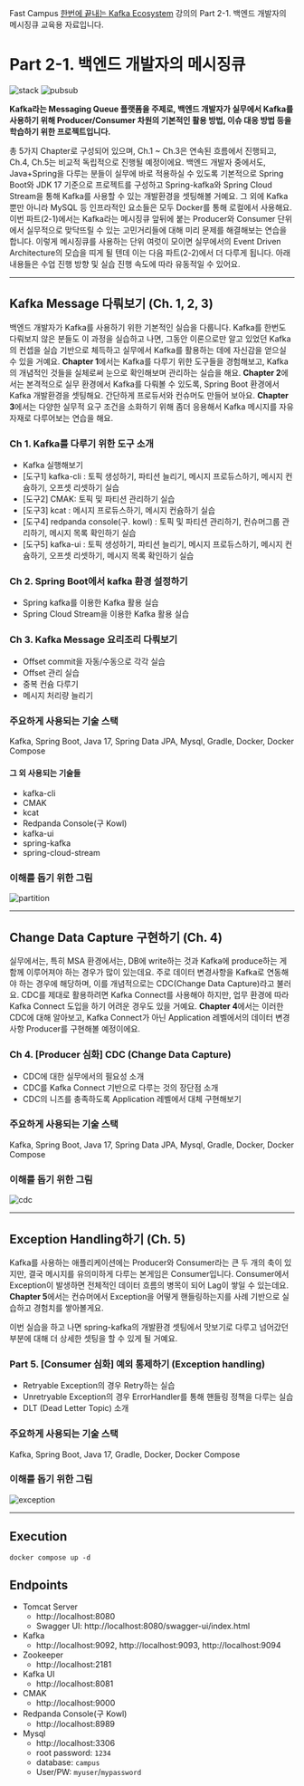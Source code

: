 Fast Campus [한번에 끝내는 Kafka Ecosystem](https://fastcampus.co.kr/dev_online_newkafka) 강의의 Part 2-1. 백엔드 개발자의 메시징큐 교육용 자료입니다.

# Part 2-1. 백엔드 개발자의 메시징큐

![stack](https://github.com/HyunSangHan/fastcampus-kafka-message-queue/blob/release/md_resource/stack.png?raw=true)
![pubsub](https://github.com/HyunSangHan/fastcampus-kafka-message-queue/blob/release/md_resource/pubsub.png?raw=true)

**Kafka라는 Messaging Queue 플랫폼을 주제로, 백엔드 개발자가 실무에서 Kafka를 사용하기 위해 Producer/Consumer 차원의 기본적인 활용 방법, 이슈 대응 방법 등을 학습하기 위한 프로젝트입니다.**

총 5가지 Chapter로 구성되어 있으며, Ch.1 ~ Ch.3은 연속된 흐름에서 진행되고, Ch.4, Ch.5는 비교적 독립적으로 진행될 예정이에요.
백엔드 개발자 중에서도, Java+Spring을 다루는 분들이 실무에 바로 적용하실 수 있도록 기본적으로 Spring Boot와 JDK 17 기준으로 프로젝트를 구성하고 Spring-kafka와 Spring Cloud Stream을 통해 Kafka를 사용할 수 있는 개발환경을 셋팅해볼 거예요. 그 외에 Kafka 뿐만 아니라 MySQL 등 인프라적인 요소들은 모두 Docker를 통해 로컬에서 사용해요.
이번 파트(2-1)에서는 Kafka라는 메시징큐 앞뒤에 붙는 Producer와 Consumer 단위에서 실무적으로 맞닥뜨릴 수 있는 고민거리들에 대해 미리 문제를 해결해보는 연습을 합니다.
이렇게 메시징큐를 사용하는 단위 여럿이 모이면 실무에서의 Event Driven Architecture의 모습을 띠게 될 텐데 이는 다음 파트(2-2)에서 더 다루게 됩니다.
아래 내용들은 수업 진행 방향 및 실습 진행 속도에 따라 유동적일 수 있어요.

---

## Kafka Message 다뤄보기 (Ch. 1, 2, 3)

백엔드 개발자가 Kafka를 사용하기 위한 기본적인 실습을 다룹니다. Kafka를 한번도 다뤄보지 않은 분들도 이 과정을 실습하고 나면, 그동안 이론으로만 알고 있었던 Kafka의 컨셉을 실습 기반으로 체득하고 실무에서 Kafka를 활용하는 데에 자신감을 얻으실 수 있을 거예요.
**Chapter 1**에서는 Kafka를 다루기 위한 도구들을 경험해보고, Kafka의 개념적인 것들을 실체로써 눈으로 확인해보며 관리하는 실습을 해요.
**Chapter 2**에서는 본격적으로 실무 환경에서 Kafka를 다뤄볼 수 있도록, Spring Boot 환경에서 Kafka 개발환경을 셋팅해요. 간단하게 프로듀서와 컨슈머도 만들어 보아요.
**Chapter 3**에서는 다양한 실무적 요구 조건을 소화하기 위해 좀더 응용해서 Kafka 메시지를 자유자재로 다루어보는 연습을 해요.

### Ch 1. Kafka를 다루기 위한 도구 소개
- Kafka 실행해보기
- [도구1] kafka-cli : 토픽 생성하기, 파티션 늘리기, 메시지 프로듀스하기, 메시지 컨슘하기, 오프셋 리셋하기 실습
- [도구2] CMAK: 토픽 및 파티션 관리하기 실습
- [도구3] kcat : 메시지 프로듀스하기, 메시지 컨슘하기 실습
- [도구4] redpanda console(구. kowl) : 토픽 및 파티션 관리하기, 컨슈머그룹 관리하기, 메시지 목록 확인하기 실습
- [도구5] kafka-ui : 토픽 생성하기, 파티션 늘리기, 메시지 프로듀스하기, 메시지 컨슘하기, 오프셋 리셋하기, 메시지 목록 확인하기 실습

### Ch 2. Spring Boot에서 kafka 환경 설정하기
- Spring kafka를 이용한 Kafka 활용 실습
- Spring Cloud Stream을 이용한 Kafka 활용 실습

### Ch 3. Kafka Message 요리조리 다뤄보기
- Offset commit을 자동/수동으로 각각 실습
- Offset 관리 실습
- 중복 컨슘 다루기
- 메시지 처리량 늘리기

### 주요하게 사용되는 기술 스택

Kafka, Spring Boot, Java 17, Spring Data JPA, Mysql, Gradle, Docker, Docker Compose

#### 그 외 사용되는 기술들
- kafka-cli
- CMAK
- kcat
- Redpanda Console(구 Kowl)
- kafka-ui
- spring-kafka
- spring-cloud-stream

### 이해를 돕기 위한 그림

![partition](https://github.com/HyunSangHan/fastcampus-kafka-message-queue/blob/release/md_resource/partition.png?raw=true)

---

## Change Data Capture 구현하기 (Ch. 4)

실무에서는, 특히 MSA 환경에서는, DB에 write하는 것과 Kafka에 produce하는 게 함께 이루어져야 하는 경우가 많이 있는데요. 주로 데이터 변경사항을 Kafka로 연동해야 하는 경우에 해당하며, 이를 개념적으로는 CDC(Change Data Capture)라고 불러요. CDC를 제대로 활용하려면 Kafka Connect를 사용해야 하지만, 업무 환경에 따라 Kafka Connect 도입을 하기 어려운 경우도 있을 거예요. **Chapter 4**에서는 이러한 CDC에 대해 알아보고, Kafka Connect가 아닌 Application 레벨에서의 데이터 변경사항 Producer를 구현해볼 예정이에요.

### Ch 4. [Producer 심화] CDC (Change Data Capture)
- CDC에 대한 실무에서의 필요성 소개
- CDC를 Kafka Connect 기반으로 다루는 것의 장단점 소개
- CDC의 니즈를 충족하도록 Application 레벨에서 대체 구현해보기

### 주요하게 사용되는 기술 스택

Kafka, Spring Boot, Java 17, Spring Data JPA, Mysql, Gradle, Docker, Docker Compose

### 이해를 돕기 위한 그림

![cdc](https://github.com/HyunSangHan/fastcampus-kafka-message-queue/blob/release/md_resource/cdc.png?raw=true)

---

## Exception Handling하기 (Ch. 5)

Kafka를 사용하는 애플리케이션에는 Producer와 Consumer라는 큰 두 개의 축이 있지만, 결국 메시지를 유의미하게 다루는 본게임은 Consumer입니다. Consumer에서 Exception이 발생하면 전체적인 데이터 흐름의 병목이 되어 Lag이 쌓일 수 있는데요. **Chapter 5**에서는 컨슈머에서 Exception을 어떻게 핸들링하는지를 사례 기반으로 실습하고 경험치를 쌓아볼게요.

이번 실습을 하고 나면 spring-kafka의 개발환경 셋팅에서 맛보기로 다루고 넘어갔던 부분에 대해 더 상세한 셋팅을 할 수 있게 될 거예요.

### Part 5. [Consumer 심화] 예외 통제하기 (Exception handling)
- Retryable Exception의 경우 Retry하는 실습
- Unretryable Exception의 경우 ErrorHandler를 통해 핸들링 정책을 다루는 실습
- DLT (Dead Letter Topic) 소개

### 주요하게 사용되는 기술 스택

Kafka, Spring Boot, Java 17, Gradle, Docker, Docker Compose

### 이해를 돕기 위한 그림

![exception](https://github.com/HyunSangHan/fastcampus-kafka-message-queue/blob/release/md_resource/exception.png?raw=true)

---

## Execution

```
docker compose up -d
```

## Endpoints
- Tomcat Server
  - http://localhost:8080
  - Swagger UI: http://localhost:8080/swagger-ui/index.html
- Kafka
  - http://localhost:9092, http://localhost:9093, http://localhost:9094
- Zookeeper
  - http://localhost:2181
- Kafka UI
  - http://localhost:8081
- CMAK
  - http://localhost:9000
- Redpanda Console(구 Kowl)
  - http://localhost:8989
- Mysql
  - http://localhost:3306
  - root password: `1234`
  - database: `campus`
  - User/PW: `myuser`/`mypassword`
